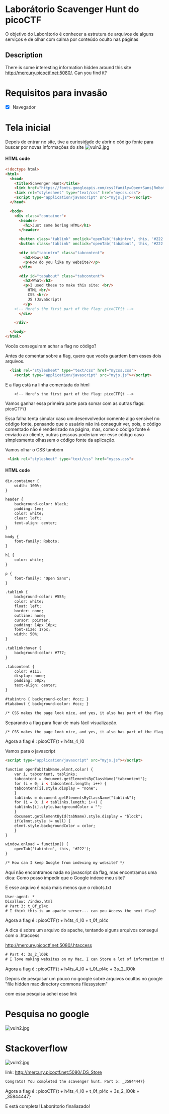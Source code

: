 # Laborátorio Scavenger Hunt do picoCTF

O objetivo do Laborátorio é conhecer a estrutura de arquivos de alguns serviços e de olhar com calma por conteúdo oculto nas páginas

## Description

There is some interesting information hidden around this site http://mercury.picoctf.net:5080/. Can you find it?


# Requisitos para invasão
- [x] Navegador



# Tela inicial
Depois de entrar no site, tive a curiosidade de abrir o código fonte para buscar por novas informações do site
![vuln2.jpg](img/telainicial.png)


#### HTML code
```html
<!doctype html>
<html>
  <head>
    <title>Scavenger Hunt</title>
    <link href="https://fonts.googleapis.com/css?family=Open+Sans|Roboto" rel="stylesheet">
    <link rel="stylesheet" type="text/css" href="mycss.css">
    <script type="application/javascript" src="myjs.js"></script>
  </head>

  <body>
    <div class="container">
      <header>
		<h1>Just some boring HTML</h1>
      </header>

      <button class="tablink" onclick="openTab('tabintro', this, '#222')" id="defaultOpen">How</button>
      <button class="tablink" onclick="openTab('tababout', this, '#222')">What</button>

      <div id="tabintro" class="tabcontent">
		<h3>How</h3>
		<p>How do you like my website?</p>
      </div>

      <div id="tababout" class="tabcontent">
		<h3>What</h3>
		<p>I used these to make this site: <br/>
		  HTML <br/>
		  CSS <br/>
		  JS (JavaScript)
		</p>
	<!-- Here's the first part of the flag: picoCTF{t -->
      </div>

    </div>

  </body>
</html>

```

Vocês conseguiram achar a flag no código? 

Antes de comentar sobre a flag, quero que vocês guardem bem esses dois arquivos.

```html
  <link rel="stylesheet" type="text/css" href="mycss.css">
    <script type="application/javascript" src="myjs.js"></script>
```

E a flag está na linha comentada do html

```
	<!-- Here's the first part of the flag: picoCTF{t -->
```

Vamos ganhar essa primeira parte para somar com as outras flags: picoCTF{t





Essa falha tenta simular caso um desenvolvedor comente algo sensível no código fonte, pensando que o usuário não irá conseguir ver, pois, o código comentado não é renderizado na página, mas, como o código fonte é enviado ao cliente, outras pessoas poderiam ver esse código caso simplesmente olhassem o código fonte da aplicação.



Vamos olhar o CSS também

```html
 <link rel="stylesheet" type="text/css" href="mycss.css">
```


#### HTML code
```html
div.container {
    width: 100%;
}

header {
    background-color: black;
    padding: 1em;
    color: white;
    clear: left;
    text-align: center;
}

body {
    font-family: Roboto;
}

h1 {
    color: white;
}

p {
    font-family: "Open Sans";
}

.tablink {
    background-color: #555;
    color: white;
    float: left;
    border: none;
    outline: none;
    cursor: pointer;
    padding: 14px 16px;
    font-size: 17px;
    width: 50%;
}

.tablink:hover {
    background-color: #777;
}

.tabcontent {
    color: #111;
    display: none;
    padding: 50px;
    text-align: center;
}

#tabintro { background-color: #ccc; }
#tababout { background-color: #ccc; }

/* CSS makes the page look nice, and yes, it also has part of the flag. Here's part 2: h4ts_4_l0 */
```


Separando a flag para ficar de mais fácil visualização. 

```html
/* CSS makes the page look nice, and yes, it also has part of the flag. Here's part 2: h4ts_4_l0 */
```

Agora a flag é : picoCTF{t + h4ts_4_l0

Vamos para o javascript


```html
<script type="application/javascript" src="myjs.js"></script>
```

```html
function openTab(tabName,elmnt,color) {
    var i, tabcontent, tablinks;
    tabcontent = document.getElementsByClassName("tabcontent");
    for (i = 0; i < tabcontent.length; i++) {
	tabcontent[i].style.display = "none";
    }
    tablinks = document.getElementsByClassName("tablink");
    for (i = 0; i < tablinks.length; i++) {
	tablinks[i].style.backgroundColor = "";
    }
    document.getElementById(tabName).style.display = "block";
    if(elmnt.style != null) {
	elmnt.style.backgroundColor = color;
    }
}

window.onload = function() {
    openTab('tabintro', this, '#222');
}

/* How can I keep Google from indexing my website? */
```

Aqui não encontramos nada no javascript da flag, mas encontramos uma dica: Como posso impedir que o Google indexe meu site?

E esse arquivo é nada mais menos que o robots.txt


```html
User-agent: *
Disallow: /index.html
# Part 3: t_0f_pl4c
# I think this is an apache server... can you Access the next flag?
```


Agora a flag é : picoCTF{t + h4ts_4_l0 + t_0f_pl4c

A dica é sobre um arquivo do apache, tentando alguns arquivos consegui com o .htaccess

http://mercury.picoctf.net:5080/.htaccess

```html
# Part 4: 3s_2_lO0k
# I love making websites on my Mac, I can Store a lot of information there.
```

Agora a flag é : picoCTF{t + h4ts_4_l0 + t_0f_pl4c + 3s_2_lO0k



Depois de pesquisar um pouco no google sobre arquivos ocultos no google
"file hidden mac directory commons filessystem"

com essa pesquisa achei esse link

# Pesquisa no google
![vuln2.jpg](img/pesquisagoogle.jpeg)

# Stackoverflow
![vuln2.jpg](img/arquivooculto.jpeg)


link: http://mercury.picoctf.net:5080/.DS_Store



```html
Congrats! You completed the scavenger hunt. Part 5: _35844447}
```


Agora a flag é : picoCTF{t + h4ts_4_l0 + t_0f_pl4c + 3s_2_lO0k + _35844447} 

E está completa! 
Laborátorio finaliazado!